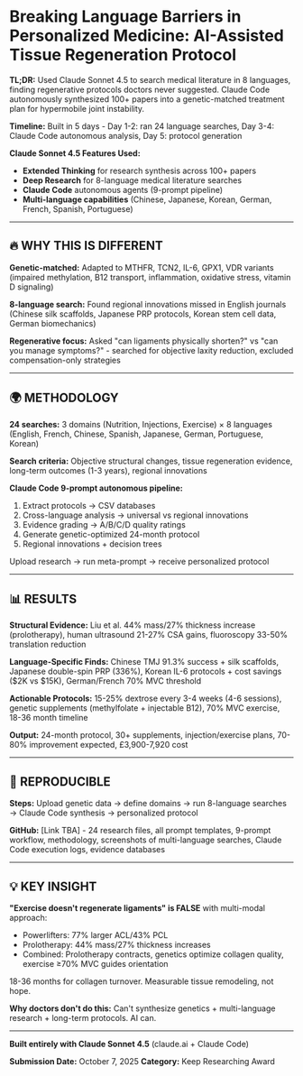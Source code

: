 # Breaking Language Barriers in Personalized Medicine: AI-Assisted Tissue Regeneration Protocol

**TL;DR:** Used Claude Sonnet 4.5 to search medical literature in 8 languages, finding regenerative protocols doctors never suggested. Claude Code autonomously synthesized 100+ papers into a genetic-matched treatment plan for hypermobile joint instability.

**Timeline:** Built in 5 days - Day 1-2: ran 24 language searches, Day 3-4: Claude Code autonomous analysis, Day 5: protocol generation

**Claude Sonnet 4.5 Features Used:**
- **Extended Thinking** for research synthesis across 100+ papers
- **Deep Research** for 8-language medical literature searches
- **Claude Code** autonomous agents (9-prompt pipeline)
- **Multi-language capabilities** (Chinese, Japanese, Korean, German, French, Spanish, Portuguese)

---

## 🔥 WHY THIS IS DIFFERENT

**Genetic-matched:** Adapted to MTHFR, TCN2, IL-6, GPX1, VDR variants (impaired methylation, B12 transport, inflammation, oxidative stress, vitamin D signaling)

**8-language search:** Found regional innovations missed in English journals (Chinese silk scaffolds, Japanese PRP protocols, Korean stem cell data, German biomechanics)

**Regenerative focus:** Asked "can ligaments physically shorten?" vs "can you manage symptoms?" - searched for objective laxity reduction, excluded compensation-only strategies

---

## 🌍 METHODOLOGY

**24 searches:** 3 domains (Nutrition, Injections, Exercise) × 8 languages (English, French, Chinese, Spanish, Japanese, German, Portuguese, Korean)

**Search criteria:** Objective structural changes, tissue regeneration evidence, long-term outcomes (1-3 years), regional innovations

**Claude Code 9-prompt autonomous pipeline:**
1. Extract protocols → CSV databases
2. Cross-language analysis → universal vs regional innovations
3. Evidence grading → A/B/C/D quality ratings
4. Generate genetic-optimized 24-month protocol
5. Regional innovations + decision trees

Upload research → run meta-prompt → receive personalized protocol

---

## 📊 RESULTS

**Structural Evidence:** Liu et al. 44% mass/27% thickness increase (prolotherapy), human ultrasound 21-27% CSA gains, fluoroscopy 33-50% translation reduction

**Language-Specific Finds:** Chinese TMJ 91.3% success + silk scaffolds, Japanese double-spin PRP (336%), Korean IL-6 protocols + cost savings ($2K vs $15K), German/French 70% MVC threshold

**Actionable Protocols:** 15-25% dextrose every 3-4 weeks (4-6 sessions), genetic supplements (methylfolate + injectable B12), 70% MVC exercise, 18-36 month timeline

**Output:** 24-month protocol, 30+ supplements, injection/exercise plans, 70-80% improvement expected, £3,900-7,920 cost

---

## 🔄 REPRODUCIBLE

**Steps:** Upload genetic data → define domains → run 8-language searches → Claude Code synthesis → personalized protocol

**GitHub:** [Link TBA] - 24 research files, all prompt templates, 9-prompt workflow, methodology, screenshots of multi-language searches, Claude Code execution logs, evidence databases

---

## 💡 KEY INSIGHT

**"Exercise doesn't regenerate ligaments" is FALSE** with multi-modal approach:
- Powerlifters: 77% larger ACL/43% PCL
- Prolotherapy: 44% mass/27% thickness increases
- Combined: Prolotherapy contracts, genetics optimize collagen quality, exercise ≥70% MVC guides orientation

18-36 months for collagen turnover. Measurable tissue remodeling, not hope.

**Why doctors don't do this:** Can't synthesize genetics + multi-language research + long-term protocols. AI can.

---

**Built entirely with Claude Sonnet 4.5** (claude.ai + Claude Code)

**Submission Date:** October 7, 2025
**Category:** Keep Researching Award
